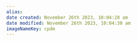 ```yaml
---
alias: 
date created: November 26th 2023, 10:04:28 am
date modified: November 26th 2023, 10:04:30 am
imageNameKey: cpdm
---
```

